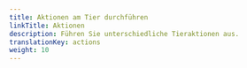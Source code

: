 ```yaml
---
title: Aktionen am Tier durchführen
linkTitle: Aktionen
description: Führen Sie unterschiedliche Tieraktionen aus.
translationKey: actions
weight: 10
---
```

